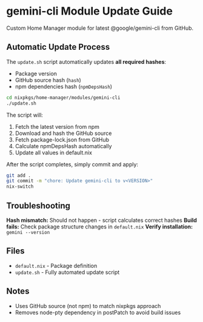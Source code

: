 # gemini-cli Module Update Guide

Custom Home Manager module for latest @google/gemini-cli from GitHub.

## Automatic Update Process

The `update.sh` script automatically updates **all required hashes**:
- Package version
- GitHub source hash (`hash`)
- npm dependencies hash (`npmDepsHash`)

```bash
cd nixpkgs/home-manager/modules/gemini-cli
./update.sh
```

The script will:
1. Fetch the latest version from npm
2. Download and hash the GitHub source
3. Fetch package-lock.json from GitHub
4. Calculate npmDepsHash automatically
5. Update all values in default.nix

After the script completes, simply commit and apply:

```bash
git add .
git commit -m "chore: Update gemini-cli to v<VERSION>"
nix-switch
```

## Troubleshooting

**Hash mismatch:** Should not happen - script calculates correct hashes
**Build fails:** Check package structure changes in `default.nix`
**Verify installation:** `gemini --version`

## Files
- `default.nix` - Package definition
- `update.sh` - Fully automated update script

## Notes
- Uses GitHub source (not npm) to match nixpkgs approach
- Removes node-pty dependency in postPatch to avoid build issues